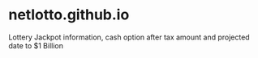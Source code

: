 # netlotto.github.io
Lottery Jackpot information, cash option after tax amount and projected date to $1 Billion
